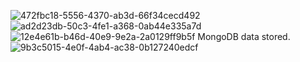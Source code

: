 ![472fbc18-5556-4370-ab3d-66f34cecd492](https://user-images.githubusercontent.com/111347556/229708211-83623993-1409-4dcf-9898-292d4fd250c5.jpg)
![ad2d23db-50c3-4fe1-a368-0ab44e335a7d](https://user-images.githubusercontent.com/111347556/229708245-530eb1e9-5a54-4a3e-9fdb-090db2997e23.jpg)
![12e4e61b-b46d-40e9-9e2a-2a0129ff9b5f](https://user-images.githubusercontent.com/111347556/229708546-a022dc7b-424e-4e87-b8d4-ac2239a1fe0a.jpg)
MongoDB data stored.
![9b3c5015-4e0f-4ab4-ac38-0b127240edcf](https://user-images.githubusercontent.com/111347556/232444678-5460f3a5-a07a-4b52-9a7e-4e7de7ba91fd.jpg)
